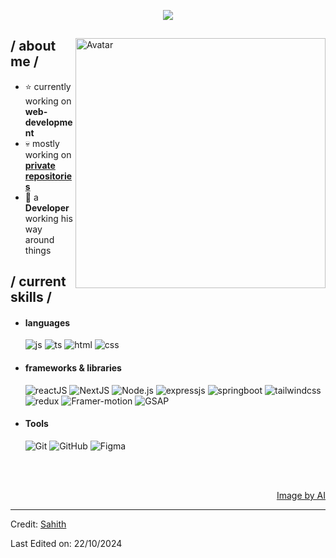 <p align = center ><img src="https://i.ibb.co/RStXZ0r/sahith-black-logo.png"> </p>

<div>

<img align="right" width="400" alt="Avatar" src="https://cdn.pixabay.com/photo/2023/05/03/10/36/ai-generated-7967242_1280.png"/>

<h2> / about me /</h2>
  
- ⭐ currently working on **web-development**
- 💀 mostly working on <a href="https://github.com/sahithFC">**private repositories**</a>
- 👾 a **Developer** working his way around things
  
<h2> / current skills / </h2>
  
- <h4> languages </h4>
  <img src = "https://img.shields.io/badge/JavaScript-323330?style=for-the-badge&logo=javascript&logoColor=F7DF1E" alt = "js" />
  <img src = "https://img.shields.io/badge/TypeScript-007ACC?style=for-the-badge&logo=typescript&logoColor=white" alt = "ts" />
  <img src = "https://img.shields.io/badge/HTML5-E34F26?style=for-the-badge&logo=html5&logoColor=white" alt = "html" />
  <img src = "https://img.shields.io/badge/CSS3-1572B6?style=for-the-badge&logo=css3&logoColor=white" alt = "css" />
  
- <h4> frameworks & libraries </h4>
  <img src = "https://img.shields.io/badge/React-20232A?style=for-the-badge&logo=react&logoColor=61DAFB" alt = "reactJS" />
  <img src = "https://img.shields.io/badge/next.js-000000?style=for-the-badge&logo=nextdotjs&logoColor=white" alt = "NextJS" />
  <img src = "https://img.shields.io/badge/-Node.js-339933?logo=node.js&logoColor=white" alt = "Node.js" />
  <img src = "https://img.shields.io/badge/express.js-%23404d59.svg?style=for-the-badge&logo=express&logoColor=%2361DAFB" alt = "expressjs" />
  <img src = "https://img.shields.io/badge/SpringBoot-6DB33F?style=flat-square&logo=Spring&logoColor=white" alt = "springboot" />
  <img src = "https://img.shields.io/badge/tailwindcss-0F172A?&logo=tailwindcss" alt = "tailwindcss" />
  <img src = "https://img.shields.io/badge/-Redux-764ABC?logo=redux&logoColor=white" alt="redux"/>
  <img src = "https://img.shields.io/badge/-Framer%20Motion-0055FF?logo=framer&logoColor=white" alt="Framer-motion"/>
  <img src = "https://img.shields.io/badge/-GSAP-88CE02?logo=greensock&logoColor=white" alt="GSAP"/>

- <h4> Tools </h4>
  <img src = "https://img.shields.io/badge/-Git-F05032?logo=git&logoColor=white" alt="Git"/>
  <img src = "https://img.shields.io/badge/-GitHub-181717?logo=github&logoColor=white" alt="GitHub"/>
  <img src = "https://img.shields.io/badge/-Figma-F24E1E?logo=figma&logoColor=white" alt="Figma"/>
  
  </br></br>
  
<div align="right">
<a href="https://cdn.pixabay.com/photo/2023/05/03/10/36/ai-generated-7967242_1280.png">Image by AI</a>
  </div>
  </div>

------
Credit: [Sahith](https://github.com/Dare-devil-23)

Last Edited on: 22/10/2024
